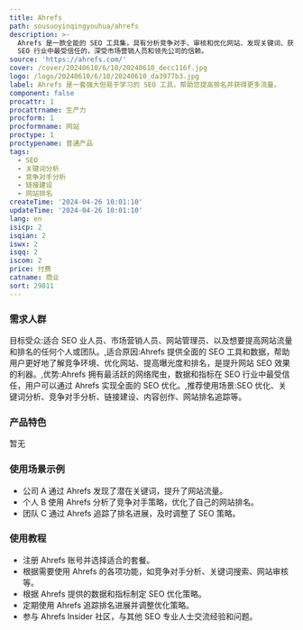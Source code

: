 ```yaml
---
title: Ahrefs
path: sousuoyinqingyouhua/ahrefs
description: >-
  Ahrefs 是一款全能的 SEO 工具集，具有分析竞争对手、审核和优化网站、发现关键词、获取内容创意和链接机会以及跟踪排名进展等功能。其数据和指标是
  SEO 行业中最受信任的，深受市场营销人员和领先公司的信赖。
source: 'https://ahrefs.com/'
cover: /cover/20240610/6/10/20240610_decc116f.jpg
logo: /logo/20240610/6/10/20240610_da3977b3.jpg
label: Ahrefs 是一套强大但易于学习的 SEO 工具，帮助您提高排名并获得更多流量。
component: false
procattr: 1
procattrname: 生产力
procform: 1
procformname: 网站
proctype: 1
proctypename: 普通产品
tags:
  - SEO
  - 关键词分析
  - 竞争对手分析
  - 链接建设
  - 网站排名
createTime: '2024-04-26 10:01:10'
updateTime: '2024-04-26 10:01:10'
lang: en
isicp: 2
isqian: 2
iswx: 2
isqq: 2
iscom: 2
price: 付费
catname: 商业
sort: 29811
---
```




### 需求人群
目标受众:适合 SEO 业人员、市场营销人员、网站管理员、以及想要提高网站流量和排名的任何个人或团队。,适合原因:Ahrefs 提供全面的 SEO 工具和数据，帮助用户更好地了解竞争环境、优化网站、提高曝光度和排名，是提升网站 SEO 效果的利器。,优势:Ahrefs 拥有最活跃的网络爬虫，数据和指标在 SEO 行业中最受信任，用户可以通过 Ahrefs 实现全面的 SEO 优化。,推荐使用场景:SEO 优化、关键词分析、竞争对手分析、链接建设、内容创作、网站排名追踪等。

### 产品特色
暂无

### 使用场景示例
* 公司 A 通过 Ahrefs 发现了潜在关键词，提升了网站流量。
* 个人 B 使用 Ahrefs 分析了竞争对手策略，优化了自己的网站排名。
* 团队 C 通过 Ahrefs 追踪了排名进展，及时调整了 SEO 策略。

### 使用教程
* 注册 Ahrefs 账号并选择适合的套餐。
* 根据需要使用 Ahrefs 的各项功能，如竞争对手分析、关键词搜索、网站审核等。
* 根据 Ahrefs 提供的数据和指标制定 SEO 优化策略。
* 定期使用 Ahrefs 追踪排名进展并调整优化策略。
* 参与 Ahrefs Insider 社区，与其他 SEO 专业人士交流经验和问题。

  
